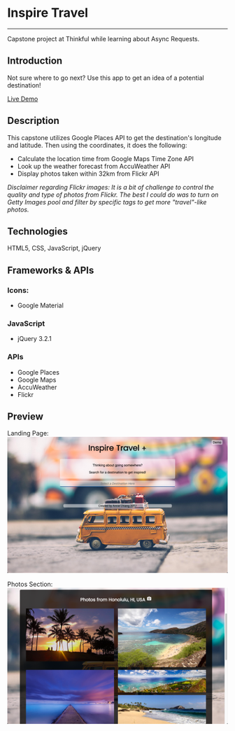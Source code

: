
# Inspire Travel
---

Capstone project at Thinkful while learning about Async Requests.

## Introduction

Not sure where to go next? Use this app to get an idea of a potential destination!

[Live Demo](https://codeannie.github.io/inspire-travel/)

## Description

This capstone utilizes Google Places API to get the destination's longitude and latitude. 
Then using the coordinates, it does the following:

- Calculate the location time from Google Maps Time Zone API
- Look up the weather forecast from AccuWeather API
- Display photos taken within 32km from Flickr API 

*Disclaimer regarding Flickr images: It is a bit of challenge to control the quality and type of photos from Flickr. The best I could do was to turn on Getty Images pool and filter by specific tags to get more "travel"-like photos.* 

## Technologies

HTML5, CSS, JavaScript, jQuery

## Frameworks & APIs

### Icons:

- Google Material

### JavaScript

- jQuery 3.2.1

### APIs

- Google Places
- Google Maps
- AccuWeather
- Flickr

## Preview

Landing Page: 
![screenshot of landing page](https://github.com/codeannie/inspire-travel/blob/master/assets/inspiretravel_landing.png)

Photos Section: 
![screenshot of photos section](https://github.com/codeannie/inspire-travel/blob/master/assets/inspiretravel_photos.png)
